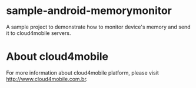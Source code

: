 sample-android-memorymonitor
============================

A sample project to demonstrate how to monitor device's memory and send it to cloud4mobile servers.

About cloud4mobile
=================
For more information about cloud4mobile platform, please visit http://www.cloud4mobile.com.br.
